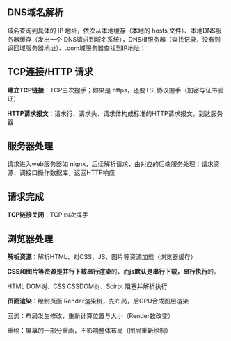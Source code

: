 ## DNS域名解析

域名查询到具体的 IP 地址，依次从本地缓存（本地的 hosts 文件）、本地DNS服务器缓存（发出一个 DNS请求到域名系统），DNS根服务器（查找记录，没有则返回域服务器地址）、.com域服务器查找到IP地址；

## TCP连接/HTTP 请求

**建立TCP链接**：TCP三次握手；如果是 https，还要TSL协议握手（加密与证书验证）

**HTTP请求报文**：请求行、请求头、请求体构成标准的HTTP请求报文，到达服务器

## 服务器处理

请求进入web服务器如 nignx，后续解析请求，由对应的后端服务处理：请求资源、调接口操作数据库，返回HTTP响应

## 请求完成

**TCP链接关闭**：TCP 四次挥手

## 浏览器处理

**解析资源**：解析HTML、对CSS、JS、图片等资源加载（浏览器缓存）

**CSS和图片等资源是并行下载串行渲染**的，而**js默认是串行下载，串行执行**的。

HTML DOM树、CSS CSSDOM树、Scirpt 阻塞并解析执行

**页面渲染**：绘制页面 Render渲染树，先布局，后GPU合成图层渲染

回流：布局发生修改，重新计算位置与大小（Render数改变）

重绘：屏幕的一部分重画，不影响整体布局（图层重新绘制）
